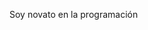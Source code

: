 Soy novato en la programación 

<!---
Rebelldokus/Rebelldokus is a ✨ special ✨ repository because its `README.md` (this file) appears on your GitHub profile.
You can click the Preview link to take a look at your changes.
--->
